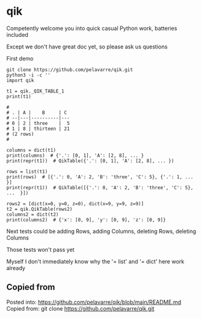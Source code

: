 # qik
Competently welcome you into quick casual Python work, batteries included

Except we don't have great doc yet, so please ask us questions

First demo

    git clone https://github.com/pelavarre/qik.git
    python3 -i -c ''
    import qik

    t1 = qik._QIK_TABLE_1
    print(t1)

    #
    # . | A |    B     | C
    # --|---|----------|---
    # 0 | 2 | three    |  5
    # 1 | 8 | thirteen | 21
    # (2 rows)
    #

    columns = dict(t1)
    print(columns)  # {'.': [0, 1], 'A': [2, 8], ... }
    print(repr(t1))  # QikTable({'.': [0, 1], 'A': [2, 8], ... })

    rows = list(t1)
    print(rows)  # [{'.': 0, 'A': 2, 'B': 'three', 'C': 5}, {'.': 1, ... }]
    print(repr(t1))  # QikTable([{'.': 0, 'A': 2, 'B': 'three', 'C': 5}, ...  }])

    rows2 = [dict(x=0, y=0, z=0), dict(x=9, y=9, z=9)]
    t2 = qik.QikTable(rows2)
    columns2 = dict(t2)
    print(columns2)  # {'x': [0, 9], 'y': [0, 9], 'z': [0, 9]}

Next tests could be adding Rows, adding Columns, deleting Rows, deleting Columns

Those tests won't pass yet

Myself I don't immediately know why the '= list' and '= dict' here work already

## Copied from

Posted into:  https://github.com/pelavarre/qik/blob/main/README.md
<br>
Copied from:  git clone https://github.com/pelavarre/qik.git
